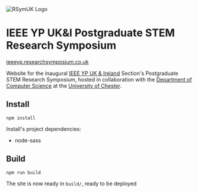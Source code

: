 ![RSymUK Logo](https://ieeeyp.researchsymposium.co.uk/img/rsymuk.png)

# IEEE YP UK&I Postgraduate STEM Research Symposium

[ieeeyp.researchsymposium.co.uk](https://ieeeyp.researchsymposium.co.uk)

Website for the inaugural [IEEE YP UK & Ireland](http://www.ieeeukiyp.org) Section's Postgraduate STEM Research Symposium, hosted in collaboration with the [Department of Computer Science](https://www.chester.ac.uk/csis) at the [University of Chester](https://www.chester.ac.uk).

## Install

```
npm install
```

Install's project dependencies:

- node-sass

## Build

```
npm run build
```

The site is now ready in `build/`, ready to be deployed
